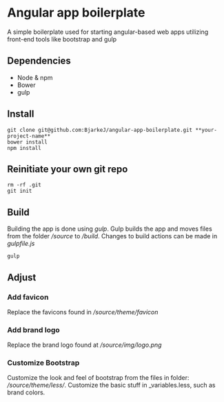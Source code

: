 # Angular app boilerplate
A simple boilerplate used for starting angular-based web apps utilizing front-end tools like bootstrap and gulp

## Dependencies
- Node & npm
- Bower
- gulp

## Install
```
git clone git@github.com:BjarkeJ/angular-app-boilerplate.git **your-project-name**
bower install
npm install
```

## Reinitiate your own git repo
```
rm -rf .git
git init
```

## Build
Building the app is done using *gulp*. Gulp builds the app and moves files from the folder */source* to */build*. Changes to build actions can be made in *gulpfile.js*
```
gulp
```

## Adjust

### Add favicon
Replace the favicons found in */source/theme/favicon*


### Add brand logo
Replace the brand logo found at */source/img/logo.png*



### Customize Bootstrap
Customize the look and feel of bootstrap from the files in folder: */source/theme/less/*. Customize the basic stuff in _variables.less, such as brand colors.



